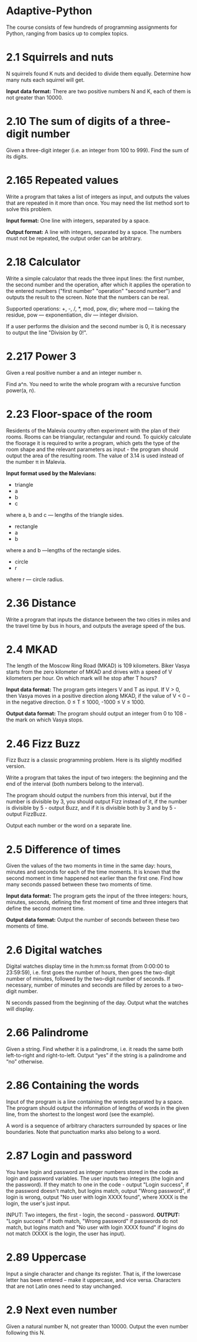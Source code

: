 # Adaptive-Python
The course consists of few hundreds of programming assignments for Python, ranging from basics up to complex topics.

# 2.1 Squirrels and nuts
N squirrels found K nuts and decided to divide them equally. Determine how many nuts each squirrel will get.

<b>Input data format:</b>
There are two positive numbers N and K, each of them is not greater than 10000.

# 2.10 The sum of digits of a three-digit number
Given a three-digit integer (i.e. an integer from 100 to 999). Find the sum of its digits.

# 2.165 Repeated values
Write a program that takes a list of integers as input, and outputs the values that are repeated in it more than once.
You may need the list method sort to solve this problem.

<b>Input format:</b>
One line with integers, separated by a space.

<b>Output format:</b>
A line with integers, separated by a space. The numbers must not be repeated, the output order can be arbitrary.

# 2.18 Calculator
Write a simple calculator that reads the three input lines: the first number, the second number and the operation, after which it applies the operation to the entered numbers ("first number" "operation" "second number") and outputs the result to the screen. Note that the numbers can be real.

Supported operations: +, -, /, *, mod, pow, div; where
mod — taking the residue,
pow — exponentiation,
div — integer division.

If a user performs the division and the second number is 0, it is necessary to output the line "Division by 0!".

# 2.217 Power 3
Given a real positive number a and an integer number n.

Find a^n. You need to write the whole program with a recursive function power(a, n).

# 2.23 Floor-space of the room
Residents of the Malevia country often experiment with the plan of their rooms. Rooms can be triangular, rectangular and round. To quickly calculate the floorage it is required to write a program, which gets the type of the room shape and the relevant parameters as input - the program should output the area of the resulting room.
The value of 3.14 is used instead of the number π in Malevia.

<b>Input format used by the Malevians:</b>
- triangle
- a
- b
- c

where a, b and c — lengths of the triangle sides.

- rectangle
- a
- b

where a and b —lengths of the rectangle sides.

- circle
- r

where r — circle radius.

# 2.36 Distance
Write a program that inputs the distance between the two cities in miles and the travel time by bus in hours, and outputs the average speed of the bus.

# 2.4 MKAD
The length of the Moscow Ring Road (MKAD) is 109 kilometers. Biker Vasya starts from the zero kilometer of MKAD and drives with a speed of V kilometers per hour. On which mark will he stop after T hours?

<b>Input data format:</b>
The program gets integers V and T as input. If V > 0, then Vasya moves in a positive direction along MKAD, if the value of V < 0 – in the negative direction. 0 ≤ T ≤ 1000, -1000 ≤ V ≤ 1000.

<b>Output data format:</b>
The program should output an integer from 0 to 108 - the mark on which Vasya stops.

# 2.46 Fizz Buzz
Fizz Buzz is a classic programming problem. Here is its slightly modified version.

Write a program that takes the input of two integers: the beginning and the end of the interval (both numbers belong to the interval).

The program should output the numbers from this interval, but if the number is divisible by 3, you should output Fizz instead of it, if the number is divisible by 5 - output Buzz, and if it is divisible both by 3 and by 5 - output FizzBuzz.

Output each number or the word on a separate line.

# 2.5 Difference of times
Given the values of the two moments in time in the same day: hours, minutes and seconds for each of the time moments. It is known that the second moment in time happened not earlier than the first one. Find how many seconds passed between these two moments of time.

<b>Input data format:</b>
The program gets the input of the three integers: hours, minutes, seconds, defining the first moment of time and three integers that define the second moment time.

<b>Output data format:</b>
Output the number of seconds between these two moments of time.

# 2.6 Digital watches
Digital watches display time in the h:mm:ss format (from 0:00:00 to 23:59:59), i.e. first goes the number of hours, then goes the two-digit number of minutes, followed by the two-digit number of seconds. If necessary, number of minutes and seconds are filled by zeroes to a two-digit number.

N seconds passed from the beginning of the day. Output what the watches will display.

# 2.66 Palindrome
Given a string. Find whether it is a palindrome, i.e. it reads the same both left-to-right and right-to-left. Output “yes” if the string is a palindrome and “no” otherwise.

# 2.86 Containing the words
Input of the program is a line containing the words separated by a space. The program should output the information of lengths of words in the given line, from the shortest to the longest word (see the example).

A word is a sequence of arbitrary characters surrounded by spaces or line boundaries. Note that punctuation marks also belong to a word.

# 2.87 Login and password
You have login and password as integer numbers stored in the code as login and password variables. The user inputs two integers (the login and the password). If they match to one in the code - output "Login success", if the password doesn't match, but logins match, output "Wrong password", if login is wrong, output "No user with login XXXX found", where XXXX is the login, the user's just input.

</b>INPUT:</b>
Two integers, the first - login, the second - password.
<b>OUTPUT:</b>
"Login success" if both match, "Wrong password" if passwords do not match, but logins match and "No user with login XXXX found" if logins do not match (XXXX is the login, the user has input).

# 2.89 Uppercase
Input a single character and change its register. That is, if the lowercase letter has been entered – make it uppercase, and vice versa. Characters that are not Latin ones need to stay unchanged.

# 2.9 Next even number
Given a natural number N, not greater than 10000. Output the even number following this N.
